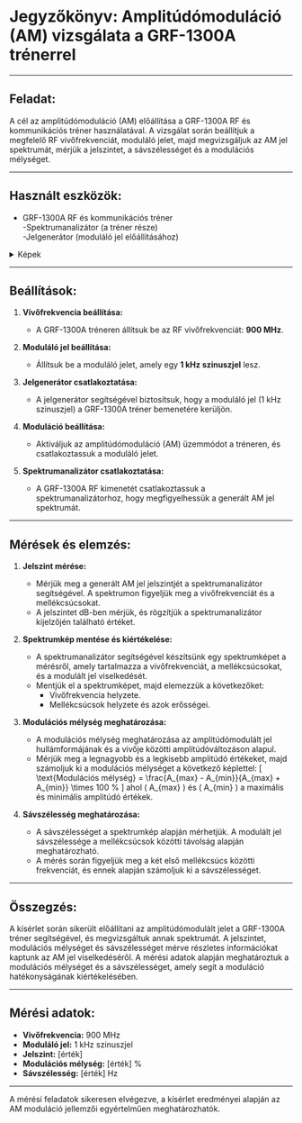 # Jegyzőkönyv: Amplitúdómoduláció (AM) vizsgálata a GRF-1300A trénerrel

---

## Feladat:
A cél az amplitúdómoduláció (AM) előállítása a GRF-1300A RF és kommunikációs tréner használatával. A vizsgálat során beállítjuk a megfelelő RF vivőfrekvenciát, moduláló jelet, majd megvizsgáljuk az AM jel spektrumát, mérjük a jelszintet, a sávszélességet és a modulációs mélységet.

---

## Használt eszközök:
- GRF-1300A RF és kommunikációs tréner  
-Spektrumanalizátor (a tréner része)    
-Jelgenerátor (moduláló jel előállításához)

<details> 
   <summary>Képek</summary>
   <img src="https://martinez7200.github.io/tavkozles/jegyzokonyv/Amplitúdómoduláció vizsgálata/grf-1300a.jpg"/>
   <img src="https://martinez7200.github.io/tavkozles/jegyzokonyv/Amplitúdómoduláció vizsgálata/hmo1002-hero-1200x735-White-b.jpg"/>
</details> 

---

## Beállítások:

1. **Vivőfrekvencia beállítása:**
   - A GRF-1300A tréneren állítsuk be az RF vivőfrekvenciát: **900 MHz**.
     
2. **Moduláló jel beállítása:**
   - Állítsuk be a moduláló jelet, amely egy **1 kHz szinuszjel** lesz.

3. **Jelgenerátor csatlakoztatása:**
   - A jelgenerátor segítségével biztosítsuk, hogy a moduláló jel (1 kHz szinuszjel) a GRF-1300A tréner bemenetére kerüljön.

4. **Moduláció beállítása:**
   - Aktiváljuk az amplitúdómoduláció (AM) üzemmódot a tréneren, és csatlakoztassuk a moduláló jelet.

5. **Spektrumanalizátor csatlakoztatása:**
   - A GRF-1300A RF kimenetét csatlakoztassuk a spektrumanalizátorhoz, hogy megfigyelhessük a generált AM jel spektrumát.

---

## Mérések és elemzés:

1. **Jelszint mérése:**
   - Mérjük meg a generált AM jel jelszintjét a spektrumanalizátor segítségével. A spektrumon figyeljük meg a vivőfrekvenciát és a mellékcsúcsokat.
   - A jelszintet dB-ben mérjük, és rögzítjük a spektrumanalizátor kijelzőjén található értéket.

2. **Spektrumkép mentése és kiértékelése:**
   - A spektrumanalizátor segítségével készítsünk egy spektrumképet a mérésről, amely tartalmazza a vivőfrekvenciát, a mellékcsúcsokat, és a modulált jel viselkedését.
   - Mentjük el a spektrumképet, majd elemezzük a következőket:
     - Vivőfrekvencia helyzete.
     - Mellékcsúcsok helyzete és azok erősségei.

3. **Modulációs mélység meghatározása:**
   - A modulációs mélység meghatározása az amplitúdómodulált jel hullámformájának és a vivője közötti amplitúdóváltozáson alapul.
   - Mérjük meg a legnagyobb és a legkisebb amplitúdó értékeket, majd számoljuk ki a modulációs mélységet a következő képlettel:
     \[
     \text{Modulációs mélység} = \frac{A_{max} - A_{min}}{A_{max} + A_{min}} \times 100 \%
     \]
     ahol \( A_{max} \) és \( A_{min} \) a maximális és minimális amplitúdó értékek.

4. **Sávszélesség meghatározása:**
   - A sávszélességet a spektrumkép alapján mérhetjük. A modulált jel sávszélessége a mellékcsúcsok közötti távolság alapján meghatározható.
   - A mérés során figyeljük meg a két első mellékcsúcs közötti frekvenciát, és ennek alapján számoljuk ki a sávszélességet.

---

## Összegzés:
A kísérlet során sikerült előállítani az amplitúdómodulált jelet a GRF-1300A tréner segítségével, és megvizsgáltuk annak spektrumát. A jelszintet, modulációs mélységet és sávszélességet mérve részletes információkat kaptunk az AM jel viselkedéséről. A mérési adatok alapján meghatároztuk a modulációs mélységet és a sávszélességet, amely segít a moduláció hatékonyságának kiértékelésében.

---

## Mérési adatok:
- **Vivőfrekvencia:** 900 MHz
- **Moduláló jel:** 1 kHz szinuszjel
- **Jelszint:** [érték]
- **Modulációs mélység:** [érték] %
- **Sávszélesség:** [érték] Hz

---

A mérési feladatok sikeresen elvégezve, a kísérlet eredményei alapján az AM moduláció jellemzői egyértelműen meghatározhatók.


